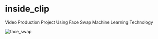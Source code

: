 # inside_clip
Video Production Project Using Face Swap Machine Learning Technology

![face_swap](https://user-images.githubusercontent.com/35826556/96460691-6ecbae00-125e-11eb-9361-726d26c2bc25.PNG)

